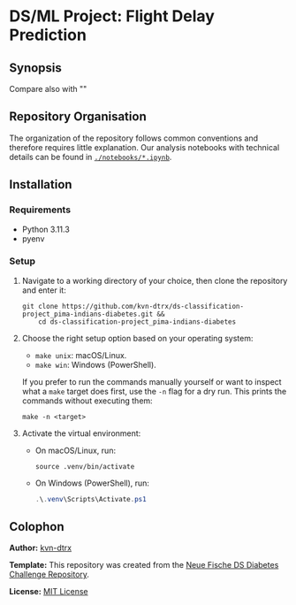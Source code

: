 # DS/ML Project: Flight Delay Prediction

## Synopsis

Compare also with ""

<!-- This repository contains our analysis of the [flight delay dataset for Tunisair](https://zindi.africa/competitions/flight-delay-prediction-challenge) from [Zindi](https://zindi.africa). The general exercise reads as follows:

> **Value of Product**: Build a flight delay predictive model using Machine Learning techniques. The accurate prediction of flight delays will help all players in the air travel ecosystem to set up effective action plans to reduce the impact of the delays and avoid loss of time, capital and resources.

We try to predict the length of flight delay in $\mathrm{min}$. We evaluate our models with the root mean square error ($\mathrm{RMSE}$), in alignment with the requirements of the challenge.

As a baseline model, we choose a linear regression using weekday as predictor for flight delays, resulting in a $\mathrm{RMSE}$ of approximately $114$.

As the main ML model, we used CatBoost that is suited for situations where the majority of features is categorical, resulting in a $\mathrm{RMSE}$ of approximately $96$. -->

<!-- 
NOTE: Correct LaTeX usage here would be `\operatorname` instead of `\mathrm`. 
But GitHub cannot render the former macro.
-->

## Repository Organisation

The organization of the repository follows common conventions and therefore requires little explanation. Our analysis notebooks with technical details can be found in [`./notebooks/*.ipynb`](./notebooks).

## Installation

### Requirements

- Python 3.11.3
- pyenv

### Setup

1. Navigate to a working directory of your choice, then clone the repository and enter it:

   ``` shell
   git clone https://github.com/kvn-dtrx/ds-classification-project_pima-indians-diabetes.git &&
       cd ds-classification-project_pima-indians-diabetes
   ```

2. Choose the right setup option based on your operating system:

   - `make unix`: macOS/Linux.
   - `make win`: Windows (PowerShell).

   If you prefer to run the commands manually yourself or want to inspect what a `make` target does first, use the `-n` flag for a dry run. This prints the commands without executing them:

   ``` shell
   make -n <target>
   ```

3. Activate the virtual environment:

   - On macOS/Linux, run:

     ```shell
     source .venv/bin/activate
     ```

   - On Windows (PowerShell), run:

     ``` powershell
     .\.venv\Scripts\Activate.ps1
     ```

## Colophon

**Author:** [kvn-dtrx](https://github.com/kvn-dtrx)

**Template:** This repository was created from the [Neue Fische DS Diabetes Challenge Repository](https://github.com/neuefische/ds-diabetes-challenge).

**License:** [MIT License](license.txt)
